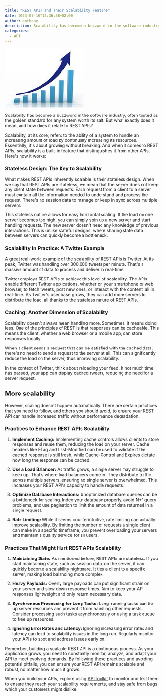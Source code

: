 ```yaml
---
title: "REST APIs and Their Scalability Feature"
date: 2023-07-16T12:36:58+02:00
author: anthony 
description: Scalability has become a buzzword in the software industry, often touted as the golden standard for any system worth its salt. But what exactly does it mean, and how does it relate to REST APIs?  
categories:
  - API
---
```


![scalability](./scalability.jpeg)

Scalability has become a buzzword in the software industry, often touted as the golden standard for any system worth its salt. But what exactly does it mean, and how does it relate to REST APIs? 

Scalability, at its core, refers to the ability of a system to handle an increasing amount of load by continually increasing its resources. Essentially, it's about growing without breaking. And when it comes to REST APIs, scalability is a built-in feature that distinguishes it from other APIs. Here's how it works:

### **Stateless Design: The Key to Scalability**

What makes REST APIs inherently scalable is their stateless design. When we say that REST APIs are stateless, we mean that the server does not keep any client state between requests. Each request from a client to a server must contain all the information needed to understand and process the request. There's no session data to manage or keep in sync across multiple servers.

This stateless nature allows for easy horizontal scaling. If the load on one server becomes too high, you can simply spin up a new server and start handling requests. The new server doesn't need any knowledge of previous interactions. This is unlike stateful designs, where sharing state data between servers can quickly become a bottleneck.

### **Scalability in Practice: A Twitter Example**

A great real-world example of the scalability of REST APIs is Twitter. At its peak, Twitter was handling over 300,000 tweets per minute. That's a massive amount of data to process and deliver in real-time.

Twitter employs REST APIs to achieve this level of scalability. The APIs enable different Twitter applications, whether on your smartphone or web browser, to fetch tweets, post new ones, or interact with the content, all in real-time. As Twitter's user base grows, they can add more servers to distribute the load, all thanks to the stateless nature of REST APIs.

### **Caching: Another Dimension of Scalability**

Scalability doesn't always mean handling more. Sometimes, it means doing less. One of the principles of REST is that responses can be cacheable. This means the client, whether a web browser or a mobile app, can store responses locally.

When a client sends a request that can be satisfied with the cached data, there's no need to send a request to the server at all. This can significantly reduce the load on the server, thus improving scalability. 

In the context of Twitter, think about reloading your feed. If not much time has passed, your app can display cached tweets, reducing the need for a server request.


## More scalability
However, scaling doesn't happen automatically. There are certain practices that you need to follow, and others you should avoid, to ensure your REST API can handle increased traffic without performance degradation.


### **Practices to Enhance REST APIs Scalability**

1. **Implement Caching:** Implementing cache controls allows clients to store responses and reuse them, reducing the load on your server. Cache headers like ETag and Last-Modified can be used to validate if the cached response is still fresh, while Cache-Control and Expires dictate how long the response can be cached.

2. **Use a Load Balancer:** As traffic grows, a single server may struggle to keep up. That's where load balancers come in. They distribute traffic across multiple servers, ensuring no single server is overwhelmed. This increases your REST API's capacity to handle requests.

3. **Optimize Database Interactions:** Unoptimized database queries can be a bottleneck for scaling. Index your database properly, avoid N+1 query problems, and use pagination to limit the amount of data returned in a single request.

4. **Rate Limiting:** While it seems counterintuitive, rate limiting can actually improve scalability. By limiting the number of requests a single client can make in a specific timeframe, you prevent overloading your servers and maintain a quality service for all users.

### **Practices That Might Hurt REST APIs Scalability**

1. **Maintaining State:** As mentioned before, REST APIs are stateless. If you start maintaining state, such as session data, on the server, it can quickly become a scalability nightmare. It ties a client to a specific server, making load balancing more complex.

2. **Heavy Payloads:** Overly large payloads can put significant strain on your server and slow down response times. Aim to keep your API responses lightweight and only return necessary data.

3. **Synchronous Processing for Long Tasks:** Long-running tasks can tie up server resources and prevent it from handling other requests. Consider processing such tasks asynchronously or using a task queue to free up resources.

4. **Ignoring Error Rates and Latency:** Ignoring increasing error rates and latency can lead to scalability issues in the long run. Regularly monitor your APIs to spot and address issues early on.

Remember, building a scalable REST API is a continuous process. As your application grows, you need to constantly monitor, analyze, and adapt your API to meet evolving demands. By following these practices and avoiding potential pitfalls, you can ensure your REST API remains scalable and robust, no matter how much it grows.

When you build your APIs, explore using [APIToolkit](https://apitoolkit.io) to monitor and test them to ensure they reach your scalability requirements, and stay safe from bugs which your customers might dislike.
